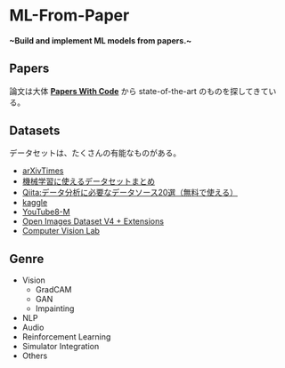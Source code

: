 # ML-From-Paper
#### \~Build and implement ML models from papers.\~

## Papers
論文は大体 <b>[Papers With Code](https://paperswithcode.com)</b> から state-of-the-art のものを探してきている。

## Datasets
データセットは、たくさんの有能なものがある。
- [arXivTimes](https://github.com/arXivTimes/arXivTimes/blob/master/tools/README.md)
- [機械学習に使えるデータセットまとめ](https://gengo.ai/ja/datasets/the-50-best-free-datasets-for-machine-learning/)
- [Qiita:データ分析に必要なデータソース20選（無料で使える）](https://qiita.com/Hailee/items/bad0c085d293e9253ba2)
- [kaggle](https://www.kaggle.com/datasets)
- [YouTube8-M](https://research.google.com/youtube8m/explore.html)
- [Open Images Dataset V4 + Extensions](https://storage.googleapis.com/openimages/web/download.html)
- [Computer Vision Lab](http://www.vision.ee.ethz.ch/en/datasets/)

## Genre
- Vision
  - GradCAM
  - GAN
  - Impainting
- NLP
- Audio
- Reinforcement Learning
- Simulator Integration
- Others
